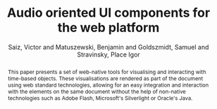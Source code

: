 --- 
title: "Audio oriented UI components for the web platform" 
abstract: "This paper presents a set of web-native tools for visualising and interacting with time-based objects. These visualisations are rendered as part of the document using web standard technologies, allowing for an easy integration and interaction with the elements on the same document without the help of non-native technologies such as Adobe Flash, Microsoft's Silverlight or Oracle's Java." 
address: "Paris" 
author: "Saiz, Victor and Matuszewski, Benjamin and Goldszmidt, Samuel and Stravinsky, Place Igor"
webAuthor: "Victor Saiz, Benjamin Matuszewski, Samuel Goldszmidt, Place Igor Stravinsky" 
booktitle: "Proceedings of the International Web Audio Conference" 
editor: "Goldszmidt, Samuel and Schnell, Norbert and Saiz, Victor and Matuszewski, Benjamin" 
month: "Proceedings of the International Web Audio Conference"
pages: "undefined" 
publisher: "IRCAM" 
series: "WAC '15"
type: "Paper"  
year: "2015" 
id: "2015_27" 
tags: year2015
media: https://medias.ircam.fr/xfaebad 
pdflink: /_data/papers/pdf/2015/2015_27.pdf
ISSN: 2663-5844
---